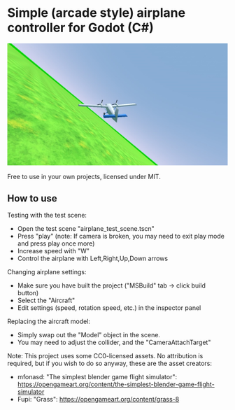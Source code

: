 # Simple (arcade style) airplane controller for Godot (C#)

![screenshot](screenshots/SimpleAirplaneController1.jpg)

Free to use in your own projects, licensed under MIT.

## How to use

Testing with the test scene:
- Open the test scene "airplane_test_scene.tscn"
- Press "play" (note: If camera is broken, you may need to exit play mode and press play once more)
- Increase speed with "W"
- Control the airplane with Left,Right,Up,Down arrows

Changing airplane settings:
- Make sure you have built the project ("MSBuild" tab -> click build button)
- Select the "Aircraft"
- Edit settings (speed, rotation speed, etc.) in the inspector panel

Replacing the aircraft model:
- Simply swap out the "Model" object in the scene.
- You may need to adjust the collider, and the "CameraAttachTarget"

Note: This project uses some CC0-licensed assets. No attribution is required, but if you wish to do so anyway, these are the asset creators:
- mfonasd: "The simplest blender game flight simulator": https://opengameart.org/content/the-simplest-blender-game-flight-simulator
- Fupi: "Grass": https://opengameart.org/content/grass-8
